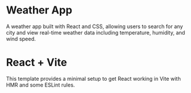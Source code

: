 # Weather App
A weather app built with React and CSS, allowing users to search for any city and view real-time weather data including temperature, humidity, and wind speed.



# React + Vite

This template provides a minimal setup to get React working in Vite with HMR and some ESLint rules.
